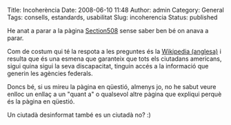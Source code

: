 Title: Incoherència
Date: 2008-06-10 11:48
Author: admin
Category: General
Tags: consells, estandards, usabilitat
Slug: incoherencia
Status: published

He anat a parar a la pàgina <a href="http://www.section508.gov/" target="_blank" rel="noopener">Section508</a> sense saber ben bé on anava a parar.

Com de costum qui té la respota a les preguntes és la <a href="http://en.wikipedia.org/wiki/Section_508_Amendment_to_the_Rehabilitation_Act_of_1973" target="_blank" rel="noopener">Wikipedia (anglesa)</a> i resulta que és una esmena que garanteix que tots els ciutadans americans, sigui quina sigui la seva discapacitat, tinguin accés a la informació que generin les agències federals.

Doncs bé, si us mireu la pàgina en qüestió, almenys jo, no he sabut veure enlloc un enllaç a un "quant a" o qualsevol altre pàgina que expliqui perquè és la pàgina en qüestió.

Un ciutadà desinformat també es un ciutadà no? :)
